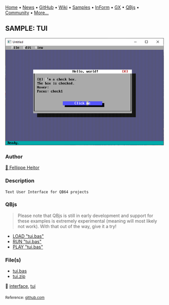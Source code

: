 [Home](https://qb64.com) • [News](../../news.md) • [GitHub](https://github.com/QB64Official/qb64) • [Wiki](https://github.com/QB64Official/qb64/wiki) • [Samples](../../samples.md) • [InForm](../../inform.md) • [GX](../../gx.md) • [QBjs](../../qbjs.md) • [Community](../../community.md) • [More...](../../more.md)

## SAMPLE: TUI

![screenshot.png](img/screenshot.png)

### Author

[🐝 Fellippe Heitor](../fellippe-heitor.md) 

### Description

```text
Text User Interface for QB64 projects
```

### QBjs

> Please note that QBjs is still in early development and support for these examples is extremely experimental (meaning will most likely not work). With that out of the way, give it a try!

* [LOAD "tui.bas"](https://v6p9d9t4.ssl.hwcdn.net/html/6029471/index.html?src=https://qb64.com/samples/tui/src/tui.bas)
* [RUN "tui.bas"](https://v6p9d9t4.ssl.hwcdn.net/html/6029471/index.html?mode=auto&src=https://qb64.com/samples/tui/src/tui.bas)
* [PLAY "tui.bas"](https://v6p9d9t4.ssl.hwcdn.net/html/6029471/index.html?mode=play&src=https://qb64.com/samples/tui/src/tui.bas)

### File(s)

* [tui.bas](src/tui.bas)
* [tui.zip](src/tui.zip)

🔗 [interface](../interface.md), [tui](../tui.md)


<sub>Reference: [github.com](https://github.com/FellippeHeitor/tui) </sub>
